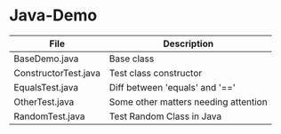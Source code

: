 # Java-Demo

| File  | Description |
| ------------- | ------------- |
| BaseDemo.java  | Base class   |
| ConstructorTest.java | 	Test class constructor |
| EqualsTest.java | Diff between 'equals' and '==' |
| OtherTest.java | 	Some other matters needing attention |
| RandomTest.java | Test Random Class in Java |
